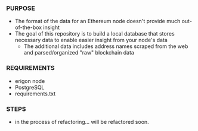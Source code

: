 ### PURPOSE

- The format of the data for an Ethereum node doesn't provide much out-of-the-box insight
- The goal of this repository is to build a local database that stores necessary data to enable easier insight from your node's data
  - The additional data includes address names scraped from the web and parsed/organized "raw" blockchain data

### REQUIREMENTS

- erigon node
- PostgreSQL
- requirements.txt

### STEPS

- in the process of refactoring... will be refactored soon.

